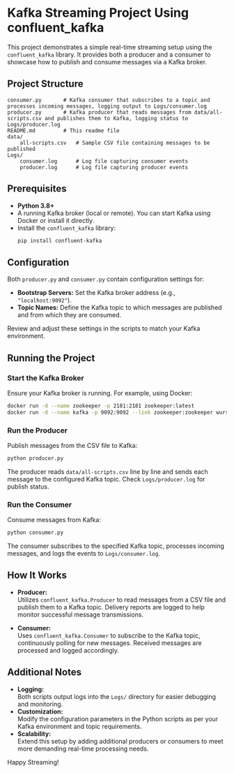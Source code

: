 # Kafka Streaming Project Using confluent_kafka

This project demonstrates a simple real-time streaming setup using the `confluent_kafka` library. It provides both a producer and a consumer to showcase how to publish and consume messages via a Kafka broker.

## Project Structure

```
consumer.py       # Kafka consumer that subscribes to a topic and processes incoming messages, logging output to Logs/consumer.log
producer.py       # Kafka producer that reads messages from data/all-scripts.csv and publishes them to Kafka, logging status to Logs/producer.log
README.md         # This readme file
data/
    all-scripts.csv   # Sample CSV file containing messages to be published
Logs/
    consumer.log      # Log file capturing consumer events
    producer.log      # Log file capturing producer events
```

## Prerequisites

- **Python 3.8+**
- A running Kafka broker (local or remote). You can start Kafka using Docker or install it directly.
- Install the `confluent_kafka` library:
  ```bash
  pip install confluent-kafka
  ```

## Configuration

Both `producer.py` and `consumer.py` contain configuration settings for:

- **Bootstrap Servers:** Set the Kafka broker address (e.g., `"localhost:9092"`).
- **Topic Names:** Define the Kafka topic to which messages are published and from which they are consumed.

Review and adjust these settings in the scripts to match your Kafka environment.

## Running the Project

### Start the Kafka Broker

Ensure your Kafka broker is running. For example, using Docker:

```bash
docker run -d --name zookeeper -p 2181:2181 zookeeper:latest
docker run -d --name kafka -p 9092:9092 --link zookeeper:zookeeper wurstmeister/kafka
```

### Run the Producer

Publish messages from the CSV file to Kafka:

```bash
python producer.py
```

The producer reads `data/all-scripts.csv` line by line and sends each message to the configured Kafka topic. Check `Logs/producer.log` for publish status.

### Run the Consumer

Consume messages from Kafka:

```bash
python consumer.py
```

The consumer subscribes to the specified Kafka topic, processes incoming messages, and logs the events to `Logs/consumer.log`.

## How It Works

- **Producer:**  
  Utilizes `confluent_kafka.Producer` to read messages from a CSV file and publish them to a Kafka topic. Delivery reports are logged to help monitor successful message transmissions.

- **Consumer:**  
  Uses `confluent_kafka.Consumer` to subscribe to the Kafka topic, continuously polling for new messages. Received messages are processed and logged accordingly.

## Additional Notes

- **Logging:**  
  Both scripts output logs into the `Logs/` directory for easier debugging and monitoring.
- **Customization:**  
  Modify the configuration parameters in the Python scripts as per your Kafka environment and topic requirements.
- **Scalability:**  
  Extend this setup by adding additional producers or consumers to meet more demanding real-time processing needs.

Happy Streaming!
